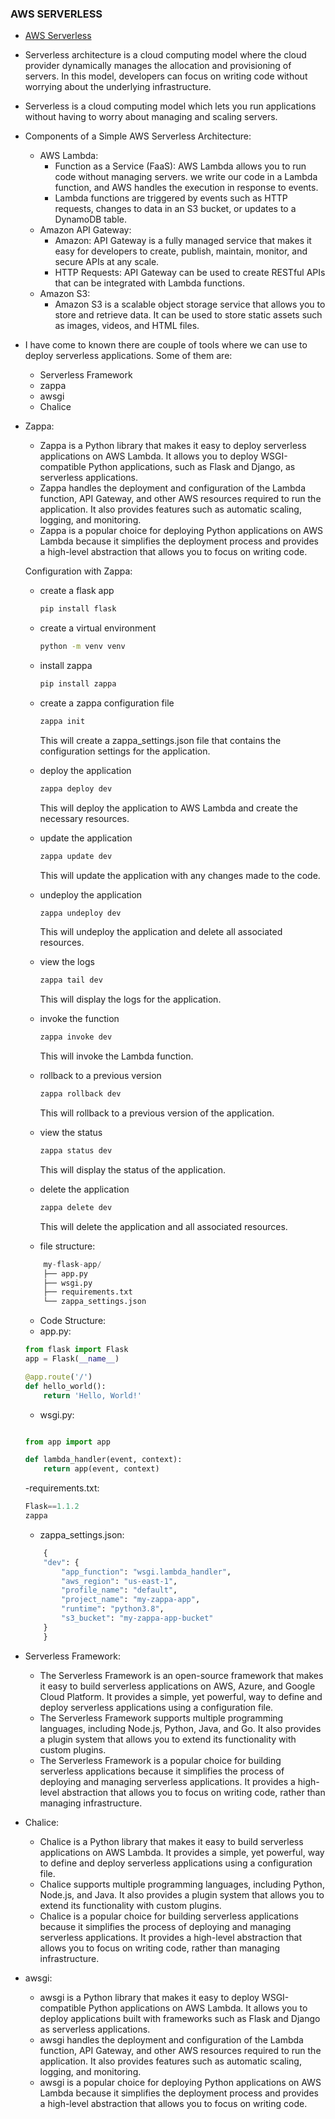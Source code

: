 ### AWS SERVERLESS

- [AWS Serverless](https://aws.amazon.com/serverless/)

- Serverless architecture is a cloud computing model where the cloud provider dynamically manages the allocation and provisioning of servers. In this model, developers can focus on writing code without worrying about the underlying infrastructure.
- Serverless is a cloud computing model which lets you run applications without having to worry about managing and scaling servers.

- Components of a Simple AWS Serverless Architecture:

  - AWS Lambda:
    - Function as a Service (FaaS): AWS Lambda allows you to run code without managing servers. we write our code in a Lambda function, and AWS handles the execution in response to events.
    - Lambda functions are triggered by events such as HTTP requests, changes to data in an S3 bucket, or updates to a DynamoDB table.
  - Amazon API Gateway:
    - Amazon: API Gateway is a fully managed service that makes it easy for developers to create, publish, maintain, monitor, and secure APIs at any scale.
    - HTTP Requests: API Gateway can be used to create RESTful APIs that can be integrated with Lambda functions.
  - Amazon S3:
    - Amazon S3 is a scalable object storage service that allows you to store and retrieve data. It can be used to store static assets such as images, videos, and HTML files.

- I have come to known there are couple of tools where we can use to deploy serverless applications. Some of them are:

  - Serverless Framework
  - zappa
  - awsgi
  - Chalice

- Zappa:

  - Zappa is a Python library that makes it easy to deploy serverless applications on AWS Lambda. It allows you to deploy WSGI-compatible Python applications, such as Flask and Django, as serverless applications.
  - Zappa handles the deployment and configuration of the Lambda function, API Gateway, and other AWS resources required to run the application. It also provides features such as automatic scaling, logging, and monitoring.
  - Zappa is a popular choice for deploying Python applications on AWS Lambda because it simplifies the deployment process and provides a high-level abstraction that allows you to focus on writing code.

  Configuration with Zappa:

  - create a flask app
    ```bash 
    pip install flask
    ```
  - create a virtual environment
    ```bash
    python -m venv venv
    ```
  - install zappa
    ```bash
    pip install zappa
    ```
  - create a zappa configuration file
    ```bash
    zappa init
    ```
    This will create a zappa_settings.json file that contains the configuration settings for the application.
  - deploy the application
    ```bash
    zappa deploy dev
    ```
    This will deploy the application to AWS Lambda and create the necessary resources.
  - update the application
    ```bash
    zappa update dev
    ```
    This will update the application with any changes made to the code.
  - undeploy the application
    ```bash
    zappa undeploy dev
    ```
    This will undeploy the application and delete all associated resources.
  - view the logs
    ```bash
    zappa tail dev
    ```
    This will display the logs for the application.
  - invoke the function
    ```bash
    zappa invoke dev
    ```
    This will invoke the Lambda function.
  - rollback to a previous version 
    ```bash
    zappa rollback dev
    ```
    This will rollback to a previous version of the application.
  - view the status
    ```bash
    zappa status dev
    ```
    This will display the status of the application.
  - delete the application
    ```bash
    zappa delete dev
    ```
    This will delete the application and all associated resources.

  - file structure:
  ```python
      my-flask-app/
      ├── app.py
      ├── wsgi.py
      ├── requirements.txt
      └── zappa_settings.json
  ```

  - Code Structure:
  - app.py:

  ```python
  from flask import Flask
  app = Flask(__name__)

  @app.route('/')
  def hello_world():
      return 'Hello, World!'
  ```

  - wsgi.py:

  ```python

  from app import app

  def lambda_handler(event, context):
      return app(event, context)

  ```

  -requirements.txt:

  ```python
  Flask==1.1.2
  zappa
  ```

  - zappa_settings.json:

  ```python
      {
      "dev": {
          "app_function": "wsgi.lambda_handler",
          "aws_region": "us-east-1",
          "profile_name": "default",
          "project_name": "my-zappa-app",
          "runtime": "python3.8",
          "s3_bucket": "my-zappa-app-bucket"
      }
      }

  ```

- Serverless Framework:

  - The Serverless Framework is an open-source framework that makes it easy to build serverless applications on AWS, Azure, and Google Cloud Platform. It provides a simple, yet powerful, way to define and deploy serverless applications using a configuration file.
  - The Serverless Framework supports multiple programming languages, including Node.js, Python, Java, and Go. It also provides a plugin system that allows you to extend its functionality with custom plugins.
  - The Serverless Framework is a popular choice for building serverless applications because it simplifies the process of deploying and managing serverless applications. It provides a high-level abstraction that allows you to focus on writing code, rather than managing infrastructure.

- Chalice:
  - Chalice is a Python library that makes it easy to build serverless applications on AWS Lambda. It provides a simple, yet powerful, way to define and deploy serverless applications using a configuration file.
  - Chalice supports multiple programming languages, including Python, Node.js, and Java. It also provides a plugin system that allows you to extend its functionality with custom plugins.
  - Chalice is a popular choice for building serverless applications because it simplifies the process of deploying and managing serverless applications. It provides a high-level abstraction that allows you to focus on writing code, rather than managing infrastructure.
- awsgi:
  - awsgi is a Python library that makes it easy to deploy WSGI-compatible Python applications on AWS Lambda. It allows you to deploy applications built with frameworks such as Flask and Django as serverless applications.
  - awsgi handles the deployment and configuration of the Lambda function, API Gateway, and other AWS resources required to run the application. It also provides features such as automatic scaling, logging, and monitoring.
  - awsgi is a popular choice for deploying Python applications on AWS Lambda because it simplifies the deployment process and provides a high-level abstraction that allows you to focus on writing code.
